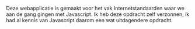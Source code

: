 Deze webapplicatie is gemaakt voor het vak Internetstandaarden waar we aan de gang gingen met Javascript.
Ik heb deze opdracht zelf verzonnen, ik had al kennis van Javascript daarom een wat uitdagendere opdracht.
